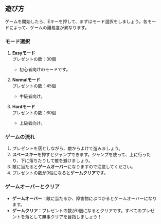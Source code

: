 ## 遊び方

ゲームを開始したら、Eキーを押して、まずはモード選択をしましょう。各モードによって、ゲームの難易度が異なります。

### モード選択

1. **Easyモード**  
   プレゼントの数：30個  
   - 初心者向けのモードです。

2. **Normalモード**  
   プレゼントの数：45個  
   - 中級者向け。

3. **Hardモード**  
   プレゼントの数：60個  
   - 上級者向け。

### ゲームの流れ

1. プレゼントを落としながら、敵からよけて進みましょう。
2. **スペースキー**を押すとジャンプできます。ジャンプを使って、上に行ったり、下に落ちたりして敵を避けましょう。
3. 敵に当たると**ゲームオーバー**になりますので注意してください。
4. プレゼントの数が0個になると**ゲームクリア**です。

### ゲームオーバーとクリア

- **ゲームオーバー**：敵に当たるか、障害物にぶつかるとゲームオーバーになります。
- **ゲームクリア**：プレゼントの数が0個になるとクリアです。すべてのプレゼントを落として無事クリアを目指しましょう！
